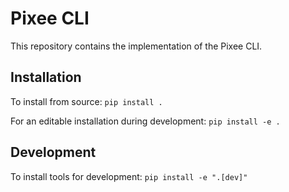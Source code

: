 # Pixee CLI

This repository contains the implementation of the Pixee CLI.

## Installation

To install from source:
`pip install .`

For an editable installation during development:
`pip install -e .`


## Development

To install tools for development:
`pip install -e ".[dev]"`
